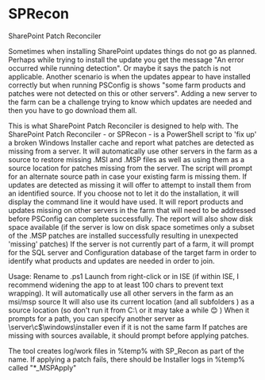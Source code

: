 # SPRecon
SharePoint Patch Reconciler

Sometimes when installing SharePoint updates things do not go as planned. Perhaps while trying to install the update you get the message "An error occurred while running detection". Or maybe it says the patch is not applicable.
Another scenario is when the updates appear to have installed correctly but when running PSConfig is shows "some farm products and patches were not detected on this or other servers".
Adding a new server to the farm can be a challenge trying to know which updates are needed and then you have to go download them all.

This is what SharePoint Patch Reconciler is designed to help with.
The SharePoint Patch Reconciler - or SPRecon - is a PowerShell script to 'fix up' a broken Windows Installer cache and report what patches are detected as missing from a server. 
It will automatically use other servers in the farm as a source to restore missing .MSI and .MSP files as well as using them as a source location for patches missing from the server.
The script will prompt for an alternate source path in case your existing farm is missing them.
If updates are detected as missing it will offer to attempt to install them from an identified source. 
If you choose not to let it do the installation, it will display the command line it would have used.
It will report products and updates missing on other servers in the farm that will need to be addressed before PSConfig can complete successfully.
The report will also show disk space available (if the server is low on disk space sometimes only a subset of the .MSP patches are installed successfully resulting in unexpected 'missing' patches)
If the server is not currently part of a farm, it will prompt for the SQL server and Configuration database of the target farm in order to identify what products and updates are needed in order to join.

Usage:
  Rename to .ps1
  Launch from right-click or in ISE (if within ISE, I recommend widening the app to at least 100 chars to prevent text wrapping).
  It will automatically use all other servers in the farm as an msi/msp source 
  It will also use its current location (and all subfolders ) as a source location (so don't run it from C:\ or it may take a while 😊 )
  When it prompts for a path, you can specify another server as \\server\c$\windows\installer even if it is not the same farm
  If patches are missing with sources available, it should prompt before applying patches.


The tool creates log/work files in %temp% with SP_Recon as part of the name.
If applying a patch fails, there should be Installer logs in %temp% called "*_MSPApply"

